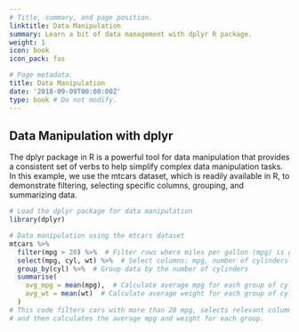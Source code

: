 ```yaml
---
# Title, summary, and page position.
linktitle: Data Manipulation
summary: Learn a bit of data management with dplyr R package.
weight: 1
icon: book
icon_pack: fas

# Page metadata.
title: Data Manipulation 
date: '2018-09-09T00:00:00Z'
type: book # Do not modify.
---
```


## Data Manipulation with **dplyr**

The dplyr package in R is a powerful tool for data manipulation that provides a consistent set of verbs to help simplify complex data manipulation tasks. In this example, we use the mtcars dataset, which is readily available in R, to demonstrate filtering, selecting specific columns, grouping, and summarizing data.

```R
# Load the dplyr package for data manipulation
library(dplyr)

# Data manipulation using the mtcars dataset
mtcars %>%
  filter(mpg > 20) %>%  # Filter rows where miles per gallon (mpg) is greater than 20
  select(mpg, cyl, wt) %>%  # Select columns: mpg, number of cylinders (cyl), and weight (wt)
  group_by(cyl) %>%  # Group data by the number of cylinders
  summarise(
    avg_mpg = mean(mpg),  # Calculate average mpg for each group of cylinders
    avg_wt = mean(wt)  # Calculate average weight for each group of cylinders
  )
# This code filters cars with more than 20 mpg, selects relevant columns, groups by cylinder count,
# and then calculates the average mpg and weight for each group.
```

